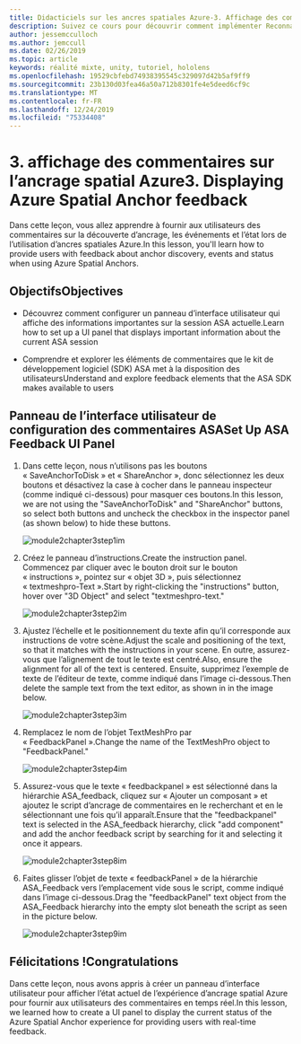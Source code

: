 ```yaml
---
title: Didacticiels sur les ancres spatiales Azure-3. Affichage des commentaires sur l’ancrage spatial Azure
description: Suivez ce cours pour découvrir comment implémenter Reconnaissance faciale Azure au sein d’une application de réalité mixte.
author: jessemcculloch
ms.author: jemccull
ms.date: 02/26/2019
ms.topic: article
keywords: réalité mixte, unity, tutoriel, hololens
ms.openlocfilehash: 19529cbfebd74938395545c329097d42b5af9ff9
ms.sourcegitcommit: 23b130d03fea46a50a712b8301fe4e5deed6cf9c
ms.translationtype: MT
ms.contentlocale: fr-FR
ms.lasthandoff: 12/24/2019
ms.locfileid: "75334408"
---
```

# <a name="3-displaying-azure-spatial-anchor-feedback"></a><span data-ttu-id="0537f-105">3. affichage des commentaires sur l’ancrage spatial Azure</span><span class="sxs-lookup"><span data-stu-id="0537f-105">3. Displaying Azure Spatial Anchor feedback</span></span>

<span data-ttu-id="0537f-106">Dans cette leçon, vous allez apprendre à fournir aux utilisateurs des commentaires sur la découverte d’ancrage, les événements et l’état lors de l’utilisation d’ancres spatiales Azure.</span><span class="sxs-lookup"><span data-stu-id="0537f-106">In this lesson, you'll learn how to provide users with feedback about anchor discovery, events and status when using Azure Spatial Anchors.</span></span>

## <a name="objectives"></a><span data-ttu-id="0537f-107">Objectifs</span><span class="sxs-lookup"><span data-stu-id="0537f-107">Objectives</span></span>

* <span data-ttu-id="0537f-108">Découvrez comment configurer un panneau d’interface utilisateur qui affiche des informations importantes sur la session ASA actuelle.</span><span class="sxs-lookup"><span data-stu-id="0537f-108">Learn how to set up a UI panel that displays important information about the current ASA session</span></span>

* <span data-ttu-id="0537f-109">Comprendre et explorer les éléments de commentaires que le kit de développement logiciel (SDK) ASA met à la disposition des utilisateurs</span><span class="sxs-lookup"><span data-stu-id="0537f-109">Understand and explore feedback elements that the ASA SDK makes available to users</span></span>

## <a name="set-up-asa-feedback-ui-panel"></a><span data-ttu-id="0537f-110">Panneau de l’interface utilisateur de configuration des commentaires ASA</span><span class="sxs-lookup"><span data-stu-id="0537f-110">Set Up ASA Feedback UI Panel</span></span>

1. <span data-ttu-id="0537f-111">Dans cette leçon, nous n’utilisons pas les boutons « SaveAnchorToDisk » et « ShareAnchor », donc sélectionnez les deux boutons et désactivez la case à cocher dans le panneau inspecteur (comme indiqué ci-dessous) pour masquer ces boutons.</span><span class="sxs-lookup"><span data-stu-id="0537f-111">In this lesson, we are not using the "SaveAnchorToDisk" and "ShareAnchor" buttons, so select both buttons and uncheck the checkbox in the inspector panel (as shown below) to hide these buttons.</span></span>

    ![module2chapter3step1im](images/module2chapter3step1im.PNG)

2. <span data-ttu-id="0537f-113">Créez le panneau d’instructions.</span><span class="sxs-lookup"><span data-stu-id="0537f-113">Create the instruction panel.</span></span> <span data-ttu-id="0537f-114">Commencez par cliquer avec le bouton droit sur le bouton « instructions », pointez sur « objet 3D », puis sélectionnez « textmeshpro-Text ».</span><span class="sxs-lookup"><span data-stu-id="0537f-114">Start by right-clicking the "instructions" button, hover over "3D Object" and select "textmeshpro-text."</span></span>

    ![module2chapter3step2im](images/module2chapter3step2im.PNG)

3. <span data-ttu-id="0537f-116">Ajustez l’échelle et le positionnement du texte afin qu’il corresponde aux instructions de votre scène.</span><span class="sxs-lookup"><span data-stu-id="0537f-116">Adjust the scale and positioning of the text, so that it matches with the instructions in your scene.</span></span> <span data-ttu-id="0537f-117">En outre, assurez-vous que l’alignement de tout le texte est centré.</span><span class="sxs-lookup"><span data-stu-id="0537f-117">Also, ensure the alignment for all of the text is centered.</span></span> <span data-ttu-id="0537f-118">Ensuite, supprimez l’exemple de texte de l’éditeur de texte, comme indiqué dans l’image ci-dessous.</span><span class="sxs-lookup"><span data-stu-id="0537f-118">Then delete the sample text from the text editor, as shown in in the image below.</span></span>

    ![module2chapter3step3im](images/module2chapter3step3im.PNG)

4. <span data-ttu-id="0537f-120">Remplacez le nom de l’objet TextMeshPro par « FeedbackPanel ».</span><span class="sxs-lookup"><span data-stu-id="0537f-120">Change the name of the TextMeshPro object to "FeedbackPanel."</span></span>

    ![module2chapter3step4im](images/module2chapter3step4im.PNG)

5. <span data-ttu-id="0537f-122">Assurez-vous que le texte « feedbackpanel » est sélectionné dans la hiérarchie ASA_feedback, cliquez sur « Ajouter un composant » et ajoutez le script d’ancrage de commentaires en le recherchant et en le sélectionnant une fois qu’il apparaît.</span><span class="sxs-lookup"><span data-stu-id="0537f-122">Ensure that the "feedbackpanel" text is selected in the ASA_feedback hierarchy, click "add component" and add the anchor feedback script by searching for it and selecting it once it appears.</span></span>

    ![module2chapter3step8im](images/module2chapter3step8im.PNG)

6. <span data-ttu-id="0537f-124">Faites glisser l’objet de texte « feedbackPanel » de la hiérarchie ASA_Feedback vers l’emplacement vide sous le script, comme indiqué dans l’image ci-dessous.</span><span class="sxs-lookup"><span data-stu-id="0537f-124">Drag the "feedbackPanel" text object from the ASA_Feedback hierarchy into the empty slot beneath the script as seen in the picture below.</span></span>

    ![module2chapter3step9im](images/module2chapter3step9im.PNG)

## <a name="congratulations"></a><span data-ttu-id="0537f-126">Félicitations !</span><span class="sxs-lookup"><span data-stu-id="0537f-126">Congratulations</span></span>

<span data-ttu-id="0537f-127">Dans cette leçon, nous avons appris à créer un panneau d’interface utilisateur pour afficher l’état actuel de l’expérience d’ancrage spatial Azure pour fournir aux utilisateurs des commentaires en temps réel.</span><span class="sxs-lookup"><span data-stu-id="0537f-127">In this lesson, we learned how to create a UI panel to display the current status of the Azure Spatial Anchor experience for providing users with real-time feedback.</span></span>
